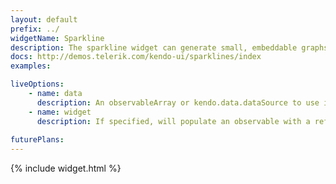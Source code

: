 ```yaml
---
layout: default
prefix: ../
widgetName: Sparkline
description: The sparkline widget can generate small, embeddable graphs/charts.
docs: http://demos.telerik.com/kendo-ui/sparklines/index
examples:

liveOptions:
    - name: data
      description: An observableArray or kendo.data.dataSource to use in the sparkline
    - name: widget
      description: If specified, will populate an observable with a reference to the actual widget
      
futurePlans:
---
```


{% include widget.html %}
